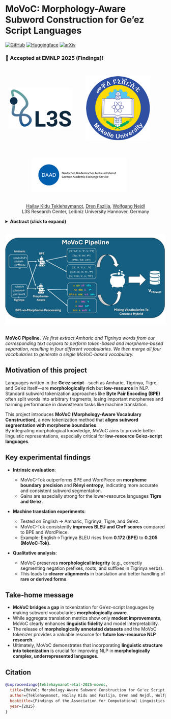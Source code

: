 # MoVoC: Morphology-Aware Subword Construction for Ge’ez Script Languages

[![GitHub](https://img.shields.io/badge/Code-Soon%20to%20be%20published!-orange?logo=github)](https://github.com/hailaykidu/MoVoC)
[![Huggingface](https://img.shields.io/badge/Tokenizer%20Playground-%23FFD21E?logo=huggingface&label=Hugging%20Space)](https://huggingface.co/spaces/dren-fzlj/movoc-tokenizer-playground)
[![arXiv](https://img.shields.io/badge/Preprint-2509.08812-%23B31B1B?logo=arxiv)](https://arxiv.org/abs/2509.08812)

### 📣 Accepted at EMNLP 2025 (Findings)!

<br>

<p align="center">
  <img src="webpage/l3s-logo-c.webp" align="middle" width="200" style="margin-right:40px; margin-bottom:40px;"/>
  <img src="webpage/MU.png" align="middle" width="200" style="margin-right:40px; margin-bottom:40px;"/>
</p>

<p align="center">
  <img src="webpage/daad.png" align="middle" width="300" style="margin-right:40px; margin-bottom:20px;"/>
</p>

<p align="center">
  <a href="https://www.linkedin.com/in/hailay-kidu-teklehaymanot-679872328/">Hailay Kidu Teklehaymanot</a>,
  <a href="https://www.linkedin.com/in/drenfazlija">Dren Fazlija</a>,
  <a href="https://www.linkedin.com/in/wolfgangnejdl/">Wolfgang Nejdl</a>
  <br>
  L3S Research Center, Leibniz University Hannover, Germany
</p>

<details>
  <summary><b>Abstract (click to expand)</b></summary>
  <em>Subword-based tokenization methods often fail to preserve morphological boundaries, a limitation especially pronounced in low-resource, morphologically complex languages such as those written in the Ge‘ez script. To address this, we present MoVoC (Morpheme-aware Subword Vocabulary Construction) and train MoVoC-Tok, a tokenizer that integrates supervised morphological analysis into the subword vocabulary. This hybrid segmentation approach combines morpheme-based and Byte Pair Encoding (BPE) tokens to preserve morphological integrity while maintaining lexical meaning. To tackle resource scarcity, we curate and release manually annotated morpheme data for four Ge‘ez script languages and a morpheme-aware vocabulary for two of them. While the proposed tokenization method does not lead to significant gains in automatic translation quality, we observe consistent improvements in intrinsic metrics, MorphoScore, and Boundary Precision, highlighting the value of morphology-aware segmentation in enhancing linguistic fidelity and token efficiency. Our morpheme-annotated datasets and tokenizer dataset will be publicly available under the Open Data licenses to support further research in low-resource, morphologically rich languages.</em>
</details>

<br>

<p align="center">
  <img src="webpage/MoVoC_pipeline.jpg" align="middle" width="600" style="margin-right:40px; margin-bottom:20px;"/>
</p>
<p align="left">
  <b>MoVoC Pipeline.</b> <em>We first extract Amharic and Tigrinya words from our corresponding text corpora to perform token-based and morpheme-based separation, resulting in four different vocabularies. We then merge all four vocabularies to generate a single MoVoC-based vocabulary.</em>
</p>

## Motivation of this project

Languages written in the **Geʿez script**—such as Amharic, Tigrinya, Tigre, and Geʿez itself—are **morphologically rich** but **low-resource** in NLP.  
Standard subword tokenization approaches like **Byte Pair Encoding (BPE)** often split words into arbitrary fragments, losing important morphemes and harming performance in downstream tasks like machine translation.  

This project introduces **MoVoC (Morphology-Aware Vocabulary Construction)**, a new tokenization method that **aligns subword segmentation with morpheme boundaries**.  
By integrating morphological knowledge, MoVoC aims to provide better linguistic representations, especially critical for **low-resource Geʿez-script languages**.  


## Key experimental findings

- **Intrinsic evaluation**:  
  - MoVoC-Tok outperforms BPE and WordPiece on **morpheme boundary precision** and **Rényi entropy**, indicating more accurate and consistent subword segmentation.  
  - Gains are especially strong for the lower-resource languages **Tigre and Geʿez**.  

- **Machine translation experiments**:  
  - Tested on English → Amharic, Tigrinya, Tigre, and Geʿez.  
  - MoVoC-Tok consistently **improves BLEU and ChrF scores** compared to BPE and WordPiece.  
  - Example: English→Tigrinya BLEU rises from **0.172 (BPE)** to **0.205 (MoVoC-Tok)**.  

- **Qualitative analysis**:  
  - MoVoC preserves **morphological integrity** (e.g., correctly segmenting negation prefixes, roots, and suffixes in Tigrinya verbs).  
  - This leads to **clearer alignments** in translation and better handling of **rare or derived forms**.  


## Take-home message

- **MoVoC bridges a gap** in tokenization for Geʿez-script languages by making subword vocabularies **morphologically aware**.  
- While aggregate translation metrics show only **modest improvements**, MoVoC clearly enhances **linguistic fidelity** and model interpretability.  
- The release of **morphologically annotated datasets** and the MoVoC tokenizer provides a valuable resource for **future low-resource NLP research**.  
- Ultimately, MoVoC demonstrates that incorporating **linguistic structure into tokenization** is crucial for improving NLP in **morphologically complex, underrepresented languages**.  


## Citation
```bibtex
@inproceedings{teklehaymanot-etal-2025-movoc,
  title={MoVoC: Morphology-Aware Subword Construction for Ge'ez Script Languages},
  author={Teklehaymanot, Hailay Kidu and Fazlija, Dren and Nejdl, Wolfgang},
  booktitle={Findings of the Association for Computational Linguistics: EMNLP 2025},
  year={2025}
}
```
